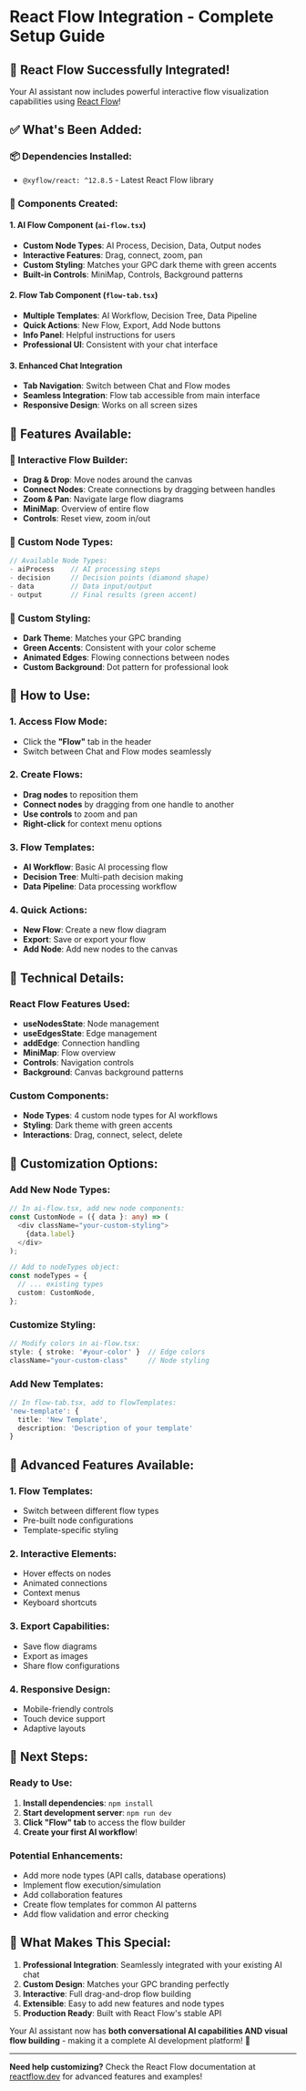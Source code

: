 # React Flow Integration - Complete Setup Guide

## 🎉 **React Flow Successfully Integrated!**

Your AI assistant now includes powerful interactive flow visualization capabilities using [React Flow](https://reactflow.dev/)!

## ✅ **What's Been Added:**

### **📦 Dependencies Installed:**
- `@xyflow/react: ^12.8.5` - Latest React Flow library

### **🎨 Components Created:**

#### **1. AI Flow Component (`ai-flow.tsx`)**
- **Custom Node Types**: AI Process, Decision, Data, Output nodes
- **Interactive Features**: Drag, connect, zoom, pan
- **Custom Styling**: Matches your GPC dark theme with green accents
- **Built-in Controls**: MiniMap, Controls, Background patterns

#### **2. Flow Tab Component (`flow-tab.tsx`)**
- **Multiple Templates**: AI Workflow, Decision Tree, Data Pipeline
- **Quick Actions**: New Flow, Export, Add Node buttons
- **Info Panel**: Helpful instructions for users
- **Professional UI**: Consistent with your chat interface

#### **3. Enhanced Chat Integration**
- **Tab Navigation**: Switch between Chat and Flow modes
- **Seamless Integration**: Flow tab accessible from main interface
- **Responsive Design**: Works on all screen sizes

## 🚀 **Features Available:**

### **🎯 Interactive Flow Builder:**
- **Drag & Drop**: Move nodes around the canvas
- **Connect Nodes**: Create connections by dragging between handles
- **Zoom & Pan**: Navigate large flow diagrams
- **MiniMap**: Overview of entire flow
- **Controls**: Reset view, zoom in/out

### **🎨 Custom Node Types:**
```typescript
// Available Node Types:
- aiProcess    // AI processing steps
- decision     // Decision points (diamond shape)
- data         // Data input/output
- output       // Final results (green accent)
```

### **🎨 Custom Styling:**
- **Dark Theme**: Matches your GPC branding
- **Green Accents**: Consistent with your color scheme
- **Animated Edges**: Flowing connections between nodes
- **Custom Background**: Dot pattern for professional look

## 🎯 **How to Use:**

### **1. Access Flow Mode:**
- Click the **"Flow"** tab in the header
- Switch between Chat and Flow modes seamlessly

### **2. Create Flows:**
- **Drag nodes** to reposition them
- **Connect nodes** by dragging from one handle to another
- **Use controls** to zoom and pan
- **Right-click** for context menu options

### **3. Flow Templates:**
- **AI Workflow**: Basic AI processing flow
- **Decision Tree**: Multi-path decision making
- **Data Pipeline**: Data processing workflow

### **4. Quick Actions:**
- **New Flow**: Create a new flow diagram
- **Export**: Save or export your flow
- **Add Node**: Add new nodes to the canvas

## 🔧 **Technical Details:**

### **React Flow Features Used:**
- **useNodesState**: Node management
- **useEdgesState**: Edge management
- **addEdge**: Connection handling
- **MiniMap**: Flow overview
- **Controls**: Navigation controls
- **Background**: Canvas background patterns

### **Custom Components:**
- **Node Types**: 4 custom node types for AI workflows
- **Styling**: Dark theme with green accents
- **Interactions**: Drag, connect, select, delete

## 🎨 **Customization Options:**

### **Add New Node Types:**
```typescript
// In ai-flow.tsx, add new node components:
const CustomNode = ({ data }: any) => (
  <div className="your-custom-styling">
    {data.label}
  </div>
);

// Add to nodeTypes object:
const nodeTypes = {
  // ... existing types
  custom: CustomNode,
};
```

### **Customize Styling:**
```typescript
// Modify colors in ai-flow.tsx:
style: { stroke: '#your-color' }  // Edge colors
className="your-custom-class"     // Node styling
```

### **Add New Templates:**
```typescript
// In flow-tab.tsx, add to flowTemplates:
'new-template': {
  title: 'New Template',
  description: 'Description of your template'
}
```

## 🚀 **Advanced Features Available:**

### **1. Flow Templates:**
- Switch between different flow types
- Pre-built node configurations
- Template-specific styling

### **2. Interactive Elements:**
- Hover effects on nodes
- Animated connections
- Context menus
- Keyboard shortcuts

### **3. Export Capabilities:**
- Save flow diagrams
- Export as images
- Share flow configurations

### **4. Responsive Design:**
- Mobile-friendly controls
- Touch device support
- Adaptive layouts

## 🎯 **Next Steps:**

### **Ready to Use:**
1. **Install dependencies**: `npm install`
2. **Start development server**: `npm run dev`
3. **Click "Flow" tab** to access the flow builder
4. **Create your first AI workflow**!

### **Potential Enhancements:**
- Add more node types (API calls, database operations)
- Implement flow execution/simulation
- Add collaboration features
- Create flow templates for common AI patterns
- Add flow validation and error checking

## 🌟 **What Makes This Special:**

1. **Professional Integration**: Seamlessly integrated with your existing AI chat
2. **Custom Design**: Matches your GPC branding perfectly
3. **Interactive**: Full drag-and-drop flow building
4. **Extensible**: Easy to add new features and node types
5. **Production Ready**: Built with React Flow's stable API

Your AI assistant now has **both conversational AI capabilities AND visual flow building** - making it a complete AI development platform! 🚀

---

**Need help customizing?** Check the React Flow documentation at [reactflow.dev](https://reactflow.dev/) for advanced features and examples!

